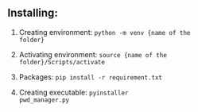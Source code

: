 ## Installing:

1. Creating environment:
   <code>python -m venv {name of the folder}</code>
   
2. Activating environment:
   <code>source {name of the folder}/Scripts/activate</code>

3. Packages:
   <code>pip install -r requirement.txt</code>
   
4. Creating executable:
   <code>pyinstaller pwd_manager.py</code>

